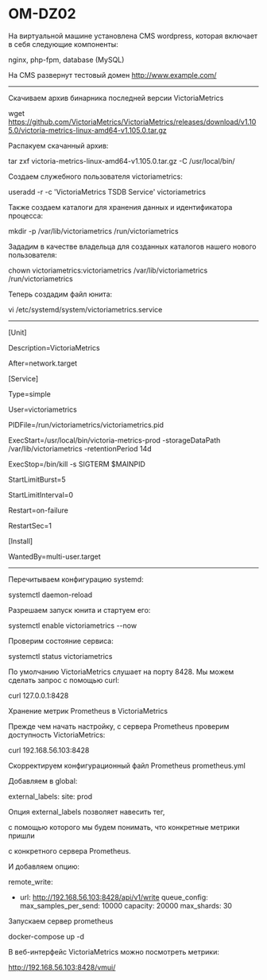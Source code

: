 # OM-DZ02
На виртуальной машине установлена CMS wordpress, которая включает в себя следующие компоненты: 

nginx, php-fpm, database (MySQL)

На CMS развернут тестовый домен http://www.example.com/

---

Скачиваем архив бинарника последней версии VictoriaMetrics
 
wget https://github.com/VictoriaMetrics/VictoriaMetrics/releases/download/v1.105.0/victoria-metrics-linux-amd64-v1.105.0.tar.gz

Распакуем скачанный архив:

tar zxf victoria-metrics-linux-amd64-v1.105.0.tar.gz -C /usr/local/bin/

Создаем служебного пользователя victoriametrics:

useradd -r -c 'VictoriaMetrics TSDB Service' victoriametrics

Также создаем каталоги для хранения данных и идентификатора процесса:

mkdir -p /var/lib/victoriametrics /run/victoriametrics

Зададим в качестве владельца для созданных каталогов нашего нового пользователя:

chown victoriametrics:victoriametrics /var/lib/victoriametrics /run/victoriametrics

Теперь создадим файл юнита:

vi /etc/systemd/system/victoriametrics.service

---

[Unit]

Description=VictoriaMetrics

After=network.target


[Service]

Type=simple

User=victoriametrics

PIDFile=/run/victoriametrics/victoriametrics.pid

ExecStart=/usr/local/bin/victoria-metrics-prod -storageDataPath /var/lib/victoriametrics -retentionPeriod 14d

ExecStop=/bin/kill -s SIGTERM $MAINPID

StartLimitBurst=5

StartLimitInterval=0

Restart=on-failure

RestartSec=1


[Install]

WantedBy=multi-user.target

---

Перечитываем конфигурацию systemd:

systemctl daemon-reload

Разрешаем запуск юнита и стартуем его:

systemctl enable victoriametrics --now

Проверим состояние сервиса:

systemctl status victoriametrics

По умолчанию VictoriaMetrics слушает на порту 8428. Мы можем сделать запрос с помощью curl:

curl 127.0.0.1:8428


Хранение метрик Prometheus в VictoriaMetrics

Прежде чем начать настройку, с сервера Prometheus проверим доступность VictoriaMetrics:

curl 192.168.56.103:8428

Скорректируем конфигурационный файл Prometheus prometheus.yml

Добавляем в global:

  external_labels:
    site: prod

Опция external_labels позволяет навесить тег, 

с помощью которого мы будем понимать, что конкретные метрики пришли 

с конкретного сервера Prometheus.

И добавляем опцию:

remote_write:
  - url: http://192.168.56.103:8428/api/v1/write
    queue_config:
      max_samples_per_send: 10000
      capacity: 20000
      max_shards: 30
	  
	  
Запускаем сервер prometheus

docker-compose up -d


В веб-интерфейс VictoriaMetrics	можно посмотреть метрики:

http://192.168.56.103:8428/vmui/


